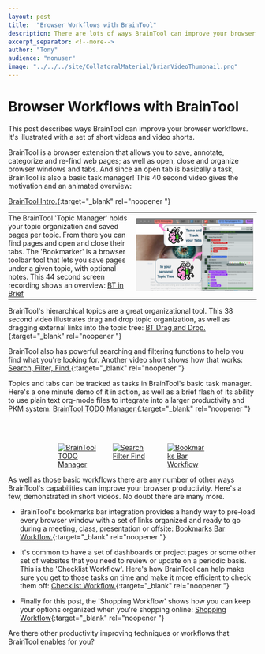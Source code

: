```yaml
---
layout: post
title:  "Browser Workflows with BrainTool"
description: There are lots of ways BrainTool can improve your browser workflows. Here are some examples.
excerpt_separator: <!--more-->
author: "Tony"
audience: "nonuser"
image: "../../../site/CollatoralMaterial/brianVideoThumbnail.png"
---
```

# Browser Workflows with BrainTool
This post describes ways BrainTool can improve your browser workflows. It's illustrated with a set of short videos and video shorts.

BrainTool is a browser extension that allows you to save, annotate, categorize and re-find web pages; as well as open, close and organize browser windows and tabs. And since an open tab is basically a task, BrainTool is also a basic task manager! This 40 second video gives the motivation and an animated overview: 
<!--more-->
[BrainTool Intro.](https://youtu.be/hufoGvkrM18){:target="_blank" rel="noopener "}

<table><tr><td style="border: white; padding-left: 0px; vertical-align: top; width: 50%">
The BrainTool 'Topic Manager' holds your topic organization and saved pages per topic. From there you can find pages and open and close their tabs. The 'Bookmarker' is a browser toolbar tool that lets you save pages under a given topic, with optional notes. This 44 second screen recording shows an overview: <a href="https://www.youtube.com/watch?v=4lhHBbBRyEU&list=PLhaw8BE1kin3QoDaTxVXhO406kswXYlLF" target="_blank" rel="noopener">BT in Brief</a>
</td><td style="border: white">
  <a href="https://www.youtube.com/watch?v=4lhHBbBRyEU&list=PLhaw8BE1kin3QoDaTxVXhO406kswXYlLF" target="_blank" rel="noopener">
    <img src="/site/CollatoralMaterial/TopicsWithBuddy.png" alt="BrainTool manages your tabs"></a>
</td></tr></table>

BrainTool's hierarchical topics are a great organizational tool. This 38 second video illustrates drag and drop topic organization, as well as dragging external links into the topic tree: [BT Drag and Drop.](https://youtu.be/vdf5vR9ejzw){:target="_blank" rel="noopener "}

BrainTool also has powerful searching and filtering functions to help you find what you're looking for. Another video short shows how that works: [Search, Filter, Find.](https://youtube.com/shorts/C0lncIPZRfU?si=bJcGMO_yczV5vbOs){:target="_blank" rel="noopener "}

Topics and tabs can be tracked as tasks in BrainTool's basic task manager. Here's a one minute demo of it in action, as well as a brief flash of its ability to use plain text org-mode files to integrate into a larger productivity and PKM system: [BrainTool TODO Manager.](https://youtube.com/shorts/eQwf_43akr8){:target="_blank" rel="noopener "}
<br/>
<div style="display:grid; grid-template-columns: repeat(3, minmax(0, 1fr)); gap: 10%; align-items:start; padding-left:20%; padding-right:20%; padding-top:3rem">
  <a href="https://www.youtube.com/shorts/eQwf_43akr8" target="_blank" rel="noopener">
    <img src="../../../site/postAssets/Workflows/TODOThumbnail.jpg" alt="BrainTool TODO Manager">
  </a>
  <a href="https://youtube.com/shorts/C0lncIPZRfU?si=D10gQ3HogsCPdvN2" target="_blank" rel="noopener">
    <img src="../../../site/postAssets/Workflows/incrementalSearchThumbnail.png" alt="Search Filter Find">
  </a>
  <a href="https://youtube.com/shorts/5vtiHYbduxU" target="_blank" rel="noopener">
    <img src="../../../site/postAssets/Workflows/bookmarksBarThumbnail.jpg" alt="Bookmarks Bar Workflow">
  </a>
</div>

As well as those basic workflows there are any number of other ways BrainTool's capabilities can improve your browser productivity. Here's a few, demonstrated in short videos. No doubt there are many more.

  - BrainTool's bookmarks bar integration provides a handy way to pre-load every browser window with a set of links organized and ready to go during a meeting, class, presentation or offsite: [Bookmarks Bar Workflow.](https://youtube.com/shorts/5vtiHYbduxU){:target="_blank" rel="noopener "}

  - It's common to have a set of dashboards or project pages or some other set of websites that you need to review or update on a periodic basis. This is the 'Checklist Workflow'. Here's how BrainTool can help make sure you get to those tasks on time and make it more efficient to check them off: [Checklist Workflow.](https://youtube.com/shorts/PFUvFTSIruM){:target="_blank" rel="noopener "}

  - Finally for this post, the 'Shopping Workflow' shows how you can keep your options organized when you're shopping online: [Shopping Workflow](https://youtu.be/_wDJTPJxiUU){:target="_blank" rel="noopener "}

Are there other productivity improving techniques or workflows that BrainTool enables for you?